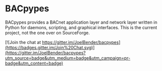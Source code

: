 # BACpypes

BACpypes provides a BACnet application layer and network layer written in Python for daemons, scripting, and graphical interfaces.
This is the current project, not the one over on SourceForge.

[![Join the chat at https://gitter.im/JoelBender/bacpypes](https://badges.gitter.im/Join%20Chat.svg)](https://gitter.im/JoelBender/bacpypes?utm_source=badge&utm_medium=badge&utm_campaign=pr-badge&utm_content=badge)
